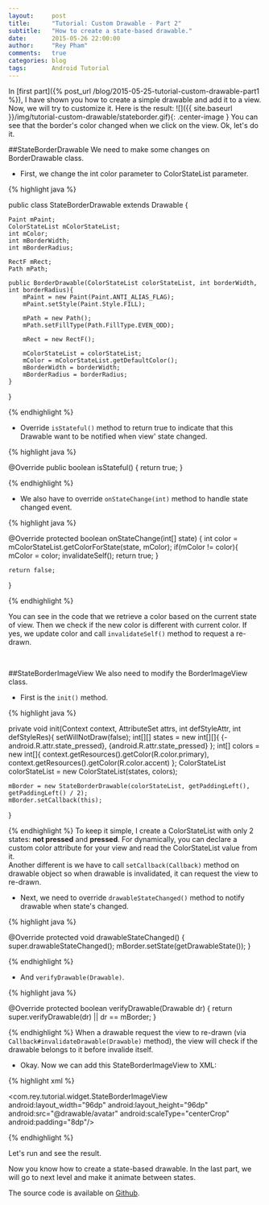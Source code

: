 ```yaml
---
layout:     post
title:      "Tutorial: Custom Drawable - Part 2"
subtitle:   "How to create a state-based drawable."
date:       2015-05-26 22:00:00
author:     "Rey Pham"
comments: 	true
categories: blog 
tags:		Android Tutorial
---
```


In [first part]({% post_url /blog/2015-05-25-tutorial-custom-drawable-part1 %}), I have shown you how to create a simple drawable and add it to a view. Now, we will try to customize it. Here is the result:
![]({{ site.baseurl }}/img/tutorial-custom-drawable/stateborder.gif){: .center-image }
You can see that the border's color changed when we click on the view. Ok, let's do it.
<br />

##StateBorderDrawable
We need to make some changes on BorderDrawable class.

* First, we change the int color parameter to ColorStateList parameter.

{% highlight java %}

public class StateBorderDrawable extends Drawable {

    Paint mPaint;
	ColorStateList mColorStateList;
    int mColor;
    int mBorderWidth;
    int mBorderRadius;

    RectF mRect;
    Path mPath;

    public BorderDrawable(ColorStateList colorStateList, int borderWidth, int borderRadius){
        mPaint = new Paint(Paint.ANTI_ALIAS_FLAG);
        mPaint.setStyle(Paint.Style.FILL);

        mPath = new Path();
        mPath.setFillType(Path.FillType.EVEN_ODD);

        mRect = new RectF();

        mColorStateList = colorStateList;
        mColor = mColorStateList.getDefaultColor();
        mBorderWidth = borderWidth;
        mBorderRadius = borderRadius;
    }
}	

{% endhighlight %}

* Override `isStateful()` method to return true to indicate that this Drawable want to be notified when view' state changed.

{% highlight java %}

@Override
public boolean isStateful() {
    return true;
}

{% endhighlight %}

* We also have to override `onStateChange(int)` method to handle state changed event.

{% highlight java %}

@Override
protected boolean onStateChange(int[] state) {
    int color = mColorStateList.getColorForState(state, mColor);
    if(mColor != color){
        mColor = color;
        invalidateSelf();
        return true;
    }

    return false;
}

{% endhighlight %}

You can see in the code that we retrieve a color based on the current state of view. Then we check if the new color is different with current color. If yes, we update color and call `invalidateSelf()` method to request a re-drawn. 

<br />

##StateBorderImageView
We also need to modify the BorderImageView class.

* First is the `init()` method.

{% highlight java %}

private void init(Context context, AttributeSet attrs, int defStyleAttr, int defStyleRes){
    setWillNotDraw(false);
    int[][] states = new int[][]{
            {-android.R.attr.state_pressed},
            {android.R.attr.state_pressed}
    };
    int[] colors = new int[]{
            context.getResources().getColor(R.color.primary),
            context.getResources().getColor(R.color.accent)
    };
    ColorStateList colorStateList = new ColorStateList(states, colors);

    mBorder = new StateBorderDrawable(colorStateList, getPaddingLeft(), getPaddingLeft() / 2);
    mBorder.setCallback(this);
}

{% endhighlight %}
To keep it simple, I create a ColorStateList with only 2 states: **not pressed** and **pressed**. For dynamically, you can declare a custom color attribute for your view and read the ColorStateList value from it.  
Another different is we have to call `setCallback(Callback)` method on drawable object so when drawable is invalidated, it can request the view to re-drawn.

* Next, we need to override `drawableStateChanged()` method to notify drawable when state's changed.

{% highlight java %}

@Override
protected void drawableStateChanged() {
    super.drawableStateChanged();
    mBorder.setState(getDrawableState());
}
	
{% endhighlight %}

* And `verifyDrawable(Drawable)`.

{% highlight java %}

@Override
protected boolean verifyDrawable(Drawable dr) {
    return super.verifyDrawable(dr) || dr == mBorder;
}
	
{% endhighlight %}
When a drawable request the view to re-drawn (via `Callback#invalidateDrawable(Drawable)` method), the view will check if the drawable belongs to it before invalide itself.

* Okay. Now we can add this StateBorderImageView to XML:

{% highlight xml %}

<com.rey.tutorial.widget.StateBorderImageView
    android:layout_width="96dp"
    android:layout_height="96dp"
    android:src="@drawable/avatar"
    android:scaleType="centerCrop"
    android:padding="8dp"/>
	
{% endhighlight %}

Let's run and see the result.  

Now you know how to create a state-based drawable. In the last part, we will go to next level and make it animate between states.

The source code is available on [Github](https://github.com/rey5137/tutorials/tree/add_drawable_to_view).